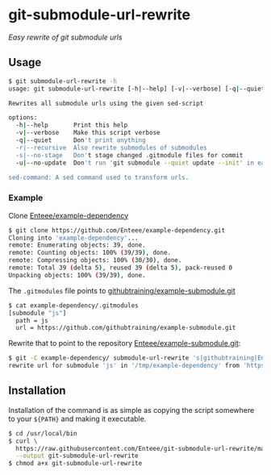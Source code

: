 # git-submodule-url-rewrite
_Easy rewrite of git submodule urls_

## Usage

```sh
$ git submodule-url-rewrite -h
usage: git submodule-url-rewrite [-h|--help] [-v|--verbose] [-q|--quiet] [-r|--recursive] [-s|--no-stage] [-u|--no-update] sed-command

Rewrites all submodule urls using the given sed-script

options:
  -h|--help       Print this help
  -v|--verbose    Make this script verbose
  -q|--quiet      Don't print anything
  -r|--recursive  Also rewrite submodules of submodules
  -s|--no-stage   Don't stage changed .gitmodule files for commit
  -u|--no-update  Don't run 'git submodule --quiet update --init' in each submodule

sed-command: A sed command used to transform urls.
```

### Example

Clone [Enteee/example-dependency]
```sh
$ git clone https://github.com/Enteee/example-dependency.git
Cloning into 'example-dependency'...
remote: Enumerating objects: 39, done.
remote: Counting objects: 100% (39/39), done.
remote: Compressing objects: 100% (30/30), done.
remote: Total 39 (delta 5), reused 39 (delta 5), pack-reused 0
Unpacking objects: 100% (39/39), done.
```

The `.gitmodules` file points to [githubtraining/example-submodule.git]
```sh
$ cat example-dependency/.gitmodules
[submodule "js"]
  path = js
  url = https://github.com/githubtraining/example-submodule.git
```

Rewrite that to point to the repository [Enteee/example-submodule.git]:
```sh
$ git -C example-dependency/ submodule-url-rewrite 's|githubtraining|Enteee|'
rewrite url for submodule 'js' in '/tmp/example-dependency' from 'https://github.com/githubtraining/example-submodule.git' to 'https://github.com/Enteee/example-submodule.git'
```

## Installation

Installation of the command is as simple as copying the script somewhere to
your `${PATH}` and making it executable.

```sh
$ cd /usr/local/bin
$ curl \
  https://raw.githubusercontent.com/Enteee/git-submodule-url-rewrite/master/git-submodule-url-rewrite \
  --output git-submodule-url-rewrite
$ chmod a+x git-submodule-url-rewrite
```


[Enteee/example-dependency]:https://github.com/Enteee/example-dependency.git
[githubtraining/example-submodule.git]:https://github.com/githubtraining/example-submodule.git
[Enteee/example-submodule.git]:https://github.com/Enteee/example-submodule.git
